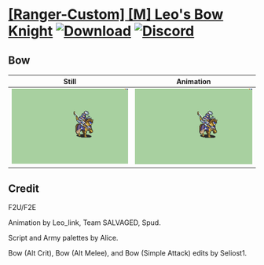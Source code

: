 # [\[Ranger-Custom\] \[M\] Leo's Bow Knight](./) [![Download](https://img.shields.io/badge/Download--red?style=social&logo=github)](https://minhaskamal.github.io/DownGit/#/home?url=https://github.com/Klokinator/FE-Repo/tree/main/Battle%20Animations%2FMounted%20-%20Cavs%2C%20Paladins%2C%20Rangers%2F%5BRanger-Custom%5D%20%5BM%5D%20Leo's%20Bow%20Knight%2F5.%20Bow%20(Alt%20Melee)) [![Discord](https://img.shields.io/badge/Discord--blue?style=social&logo=discord)](https://discord.gg/C7VNGnyTPA)

## Bow

| Still | Animation |
| :---: | :-------: |
| ![Bow still](./Bow_000.png) | ![Bow](./Bow.gif) |

## Credit

F2U/F2E

Animation by Leo_link, Team SALVAGED, Spud.

Script and Army palettes by Alice.

Bow (Alt Crit), Bow (Alt Melee), and Bow (Simple Attack) edits by Seliost1.
